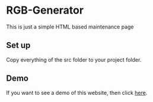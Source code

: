 # RGB-Generator

This is just a simple HTML based maintenance page

## Set up

Copy everything of the src folder to your project folder.

## Demo

If you want to see a demo of this website, then click [here](https://rgb.realeaz.de/).
